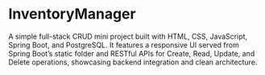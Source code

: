 # InventoryManager
A simple full-stack CRUD mini project built with HTML, CSS, JavaScript, Spring Boot, and PostgreSQL. It features a responsive UI served from Spring Boot’s static folder and RESTful APIs for Create, Read, Update, and Delete operations, showcasing backend integration and clean architecture.
